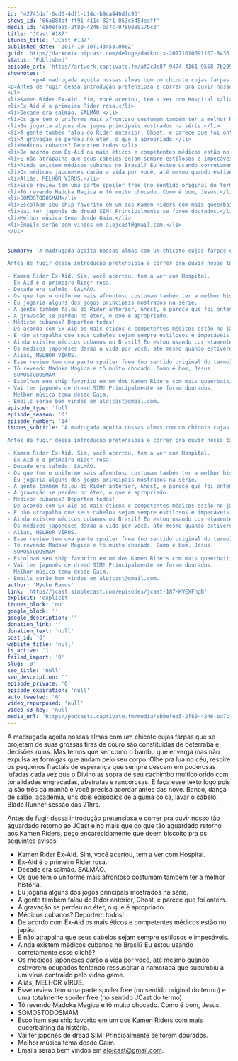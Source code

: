 ```yaml
---
id: '42741daf-6cd0-4df1-b14c-b9ca446dfc93'
shows_id: '66a084af-ff91-411c-82f1-853c5454eaff'
media_id: 'eb0efea5-2f80-4246-ba7c-978908917bc3'
title: 'JCast #187'
itunes_title: 'JCast #187'
published_date: '2017-10-10T143453.000Z'
guid: 'https//darkonix.hipcast.com/deluge/darkonix-20171010091107-8436.mp3'
status: 'Published'
episode_art: 'https//artwork.captivate.fm/af2c0c87-9474-4161-9558-7b209686fbf1/1001-itunes-1582314570.jpg'
shownotes: '
        <p>A madrugada açoita nossas almas com um chicote cujas farpas que se projetam de suas grossas tiras de couro são constituídas de beterraba e decisões ruins. Mas temos que ser como o bambu que enverga mas não expulsa as formigas que andam pelo seu corpo. Olhe pra lua no céu, respire os pequenos fractais de esperança que sempre descem em poderosas lufadas cada vez que o Divino as sopra de seu cachimbo multicolorido com tonalidades engraçadas, abstratas e rancorosas. E faça esse texto logo pois já são três da manhã e você precisa acordar antes das nove. Banco, dança de salão, academia, uns dois episódios de alguma coisa, lavar o cabelo, Blade Runner sessão das 21hrs.</p>
<p>Antes de fugir dessa introdução pretensiosa e correr pra ouvir nosso tão aguardado retorno ao JCast e no mais que do que tão aguardado retorno aos Kamen Riders, peço encarecidamente que deem biscoito pra os seguintes avisos</p>
<ul>
<li>Kamen Rider Ex-Aid. Sim, você acertou, tem a ver com Hospital.</li>
<li>Ex-Aid é o primeiro Rider rosa.</li>
<li>Decade era salmão. SALMÃO.</li>
<li>Os que tem o uniforme mais afrontoso costumam também ter a melhor história.</li>
<li>Eu jogaria alguns dos jogos principais mostrados na série.</li>
<li>A gente também falou do Rider anterior, Ghost, e parece que foi ontem.</li>
<li>A gravação se perdeu no éter, o que é apropriado.</li>
<li>Médicos cubanos? Deportem todos!</li>
<li>De acordo com Ex-Aid os mais éticos e competentes médicos estão no japão.</li>
<li>E não atrapalha que seus cabelos sejam sempre estilosos e impecáveis.</li>
<li>Ainda existem médicos cubanos no Brasil? Eu estou usando corretamente esse clichê?</li>
<li>Os médicos japoneses darão a vida por você, até mesmo quando estiverem ocupados tentando ressuscitar a namorada que sucumbiu a um vírus contraído pelo video game.</li>
<li>Aliás, MELHOR VÍRUS.</li>
<li>Esse review tem uma parte spoiler free (no sentido original do termo) e uma totalmente spoiler free (no sentido JCast do termo)</li>
<li>Tô revendo Madoka Magica e tô muito chocado. Como é bom, Jesus.</li>
<li>SOMOSTODOSMAM</li>
<li>Escolham seu ship favorito em um dos Kamen Riders com mais queerbaiting da história.</li>
<li>Vai ter japonês de dread SIM! Principalmente se forem dourados.</li>
<li>Melhor música tema desde Gaim.</li>
<li>Emails serão bem vindos em alojcast@gmail.com.</li>
</ul>

      '
summary: 'A madrugada açoita nossas almas com um chicote cujas farpas que se projetam de suas grossas tiras de couro são constituídas de beterraba e decisões ruins. Mas temos que ser como o bambu que enverga mas não expulsa as formigas que andam pelo seu corpo. Olhe pra lua no céu, respire os pequenos fractais de esperança que sempre descem em poderosas lufadas cada vez que o Divino as sopra de seu cachimbo multicolorido com tonalidades engraçadas, abstratas e rancorosas. E faça esse texto logo pois já são três da manhã e você precisa acordar antes das nove. Banco, dança de salão, academia, uns dois episódios de alguma coisa, lavar o cabelo, Blade Runner sessão das 21hrs.

Antes de fugir dessa introdução pretensiosa e correr pra ouvir nosso tão aguardado retorno ao JCast e no mais que do que tão aguardado retorno aos Kamen Riders, peço encarecidamente que deem biscoito pra os seguintes avisos

- Kamen Rider Ex-Aid. Sim, você acertou, tem a ver com Hospital.
- Ex-Aid é o primeiro Rider rosa. 
- Decade era salmão. SALMÃO. 
- Os que tem o uniforme mais afrontoso costumam também ter a melhor história.
- Eu jogaria alguns dos jogos principais mostrados na série. 
- A gente também falou do Rider anterior, Ghost, e parece que foi ontem.
- A gravação se perdeu no éter, o que é apropriado.
- Médicos cubanos? Deportem todos!
- De acordo com Ex-Aid os mais éticos e competentes médicos estão no japão. 
- E não atrapalha que seus cabelos sejam sempre estilosos e impecáveis. 
- Ainda existem médicos cubanos no Brasil? Eu estou usando corretamente esse clichê?
- Os médicos japoneses darão a vida por você, até mesmo quando estiverem ocupados tentando ressuscitar a namorada que sucumbiu a um vírus contraído pelo video game. 
- Aliás, MELHOR VÍRUS.
- Esse review tem uma parte spoiler free (no sentido original do termo) e uma totalmente spoiler free (no sentido JCast do termo)
- Tô revendo Madoka Magica e tô muito chocado. Como é bom, Jesus.
- SOMOSTODOSMAM
- Escolham seu ship favorito em um dos Kamen Riders com mais queerbaiting da história.
- Vai ter japonês de dread SIM! Principalmente se forem dourados. 
- Melhor música tema desde Gaim.
- Emails serão bem vindos em alojcast@gmail.com.'
episode_type: 'full'
episode_season: '0'
episode_number: '14'
itunes_subtitle: 'A madrugada açoita nossas almas com um chicote cujas farpas que se projetam de suas grossas tiras de couro são constituídas de beterraba e decisões ruins. Mas temos que ser como o bambu que enverga mas não expulsa as formigas que andam pelo seu corpo. Olhe pra lua no céu, respire os pequenos fractais de esperança que sempre descem em poderosas lufadas cada vez que o Divino as sopra de seu cachimbo multicolorido com tonalidades engraçadas, abstratas e rancorosas. E faça esse texto logo pois já são três da manhã e você precisa acordar antes das nove. Banco, dança de salão, academia, uns dois episódios de alguma coisa, lavar o cabelo, Blade Runner sessão das 21hrs.

Antes de fugir dessa introdução pretensiosa e correr pra ouvir nosso tão aguardado retorno ao JCast e no mais que do que tão aguardado retorno aos Kamen Riders, peço encarecidamente que deem biscoito pra os seguintes avisos

- Kamen Rider Ex-Aid. Sim, você acertou, tem a ver com Hospital.
- Ex-Aid é o primeiro Rider rosa. 
- Decade era salmão. SALMÃO. 
- Os que tem o uniforme mais afrontoso costumam também ter a melhor história.
- Eu jogaria alguns dos jogos principais mostrados na série. 
- A gente também falou do Rider anterior, Ghost, e parece que foi ontem.
- A gravação se perdeu no éter, o que é apropriado.
- Médicos cubanos? Deportem todos!
- De acordo com Ex-Aid os mais éticos e competentes médicos estão no japão. 
- E não atrapalha que seus cabelos sejam sempre estilosos e impecáveis. 
- Ainda existem médicos cubanos no Brasil? Eu estou usando corretamente esse clichê?
- Os médicos japoneses darão a vida por você, até mesmo quando estiverem ocupados tentando ressuscitar a namorada que sucumbiu a um vírus contraído pelo video game. 
- Aliás, MELHOR VÍRUS.
- Esse review tem uma parte spoiler free (no sentido original do termo) e uma totalmente spoiler free (no sentido JCast do termo)
- Tô revendo Madoka Magica e tô muito chocado. Como é bom, Jesus.
- SOMOSTODOSMAM
- Escolham seu ship favorito em um dos Kamen Riders com mais queerbaiting da história.
- Vai ter japonês de dread SIM! Principalmente se forem dourados. 
- Melhor música tema desde Gaim.
- Emails serão bem vindos em alojcast@gmail.com.'
author: 'Mycke Ramos'
link: 'https//jcast.simplecast.com/episodes/jcast-187-KVEXFhpB'
explicit: 'explicit'
itunes_block: 'no'
google_block: ''
google_description: ''
donation_link: ''
donation_text: 'null'
post_id: '0'
website_title: 'null'
is_active: '1'
failed_import: '0'
slug: '0'
seo_title: 'null'
seo_description: ''
episode_private: '0'
episode_expiration: 'null'
auto_tweeted: '0'
video_repurposed: 'null'
video_s3_key: 'null'
media_url: 'https//podcasts.captivate.fm/media/eb0efea5-2f80-4246-ba7c-978908917bc3/darkonix-20171010091107-8436_tc.mp3'
---
```

A madrugada açoita nossas almas com um chicote cujas farpas que se projetam de suas grossas tiras de couro são constituídas de beterraba e decisões ruins. Mas temos que ser como o bambu que enverga mas não expulsa as formigas que andam pelo seu corpo. Olhe pra lua no céu, respire os pequenos fractais de esperança que sempre descem em poderosas lufadas cada vez que o Divino as sopra de seu cachimbo multicolorido com tonalidades engraçadas, abstratas e rancorosas. E faça esse texto logo pois já são três da manhã e você precisa acordar antes das nove. Banco, dança de salão, academia, uns dois episódios de alguma coisa, lavar o cabelo, Blade Runner sessão das 21hrs.

Antes de fugir dessa introdução pretensiosa e correr pra ouvir nosso tão aguardado retorno ao JCast e no mais que do que tão aguardado retorno aos Kamen Riders, peço encarecidamente que deem biscoito pra os seguintes avisos:

*   Kamen Rider Ex-Aid. Sim, você acertou, tem a ver com Hospital.
*   Ex-Aid é o primeiro Rider rosa.
*   Decade era salmão. SALMÃO.
*   Os que tem o uniforme mais afrontoso costumam também ter a melhor história.
*   Eu jogaria alguns dos jogos principais mostrados na série.
*   A gente também falou do Rider anterior, Ghost, e parece que foi ontem.
*   A gravação se perdeu no éter, o que é apropriado.
*   Médicos cubanos? Deportem todos!
*   De acordo com Ex-Aid os mais éticos e competentes médicos estão no japão.
*   E não atrapalha que seus cabelos sejam sempre estilosos e impecáveis.
*   Ainda existem médicos cubanos no Brasil? Eu estou usando corretamente esse clichê?
*   Os médicos japoneses darão a vida por você, até mesmo quando estiverem ocupados tentando ressuscitar a namorada que sucumbiu a um vírus contraído pelo video game.
*   Aliás, MELHOR VÍRUS.
*   Esse review tem uma parte spoiler free (no sentido original do termo) e uma totalmente spoiler free (no sentido JCast do termo)
*   Tô revendo Madoka Magica e tô muito chocado. Como é bom, Jesus.
*   SOMOSTODOSMAM
*   Escolham seu ship favorito em um dos Kamen Riders com mais queerbaiting da história.
*   Vai ter japonês de dread SIM! Principalmente se forem dourados.
*   Melhor música tema desde Gaim.
*   Emails serão bem vindos em alojcast@gmail.com.